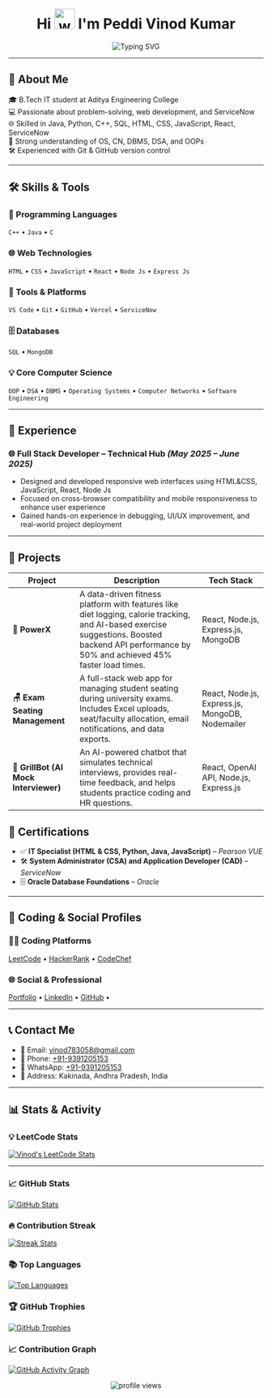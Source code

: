 <h1 align="center">
  Hi <img src="https://em-content.zobj.net/source/microsoft-teams/363/waving-hand_1f44b.png" alt="wave" width="40" /> I'm Peddi Vinod Kumar
</h1>

<div align="center">
<img src="https://readme-typing-svg.herokuapp.com?font=Fira+Code&weight=600&pause=100&center=true&vCenter=true&width=500&lines=Problem+Solver;Frontend+Web+Developer;Backend+Developer;Full+Stack+Developer;MERN+Stack+Developer;ServiceNow+Developer;Always+Learning+New+Tech!" alt="Typing SVG" />
</div>

---

## 📌 About Me

🎓 B.Tech IT student at Aditya Engineering College  
💻 Passionate about problem-solving, web development, and ServiceNow  
🌐 Skilled in Java, Python, C++, SQL, HTML, CSS, JavaScript, React, ServiceNow  
🧠 Strong understanding of OS, CN, DBMS, DSA, and OOPs  
🛠️ Experienced with Git & GitHub version control  

---

## 🛠️ Skills & Tools

### 🚀 Programming Languages
`C++` • `Java` • `C`

### 🌐 Web Technologies
`HTML` • `CSS` • `JavaScript` • `React` • `Node Js` • `Express Js`

### 🧰 Tools & Platforms
`VS Code` • `Git` • `GitHub` • `Vercel` • `ServiceNow` 

### 🗄️ Databases
`SQL` • `MongoDB`

### 💡 Core Computer Science
`OOP` • `DSA` • `DBMS` • `Operating Systems` • `Computer Networks` • `Software Engineering`

---

## 💼 Experience

### 🌐 Full Stack Developer – Technical Hub  *(May 2025 – June 2025)*  
- Designed and developed responsive web interfaces using HTML&CSS, JavaScript, React, Node Js  
- Focused on cross-browser compatibility and mobile responsiveness to enhance user experience  
- Gained hands-on experience in debugging, UI/UX improvement, and real-world project deployment  

---

## 🌟 Projects

| Project | Description | Tech Stack |
|--------|-------------|------------|
| **💪 PowerX** | A data-driven fitness platform with features like diet logging, calorie tracking, and AI-based exercise suggestions. Boosted backend API performance by 50% and achieved 45% faster load times. | React, Node.js, Express.js, MongoDB |
| **🪑 Exam Seating Management** | A full-stack web app for managing student seating during university exams. Includes Excel uploads, seat/faculty allocation, email notifications, and data exports. | React, Node.js, Express.js, MongoDB, Nodemailer |
| **🤖 GrillBot (AI Mock Interviewer)** | An AI-powered chatbot that simulates technical interviews, provides real-time feedback, and helps students practice coding and HR questions. | React, OpenAI API, Node.js, Express.js |


## 📜 Certifications

- ✅ **IT Specialist (HTML & CSS, Python, Java, JavaScript)** – *Pearson VUE*
- 🛠️ **System Administrator (CSA) and Application Developer (CAD)** – *ServiceNow*
- 🗄️ **Oracle Database Foundations** – *Oracle*

---

## 🔗 Coding & Social Profiles

### 👨‍💻 Coding Platforms  
<a href="https://leetcode.com/vinod_kumar123/" target="_blank">LeetCode</a> • 
<a href="https://www.hackerrank.com/22A91A12B3" target="_blank">HackerRank</a> • 
<a href="https://www.codechef.com/users/vinod783058" target="_blank">CodeChef</a>

### 🌐 Social & Professional  
<a href="https://vinodkumarpeddi.vercel.app/" target="_blank">Portfolio</a> • 
<a href="https://www.linkedin.com/in/peddi-vinod-kumar/" target="_blank">LinkedIn</a> • 
<a href="https://github.com/vinodkumarpeddi" target="_blank">GitHub</a> • 

---

## 📞 Contact Me

- 📧 Email: [vinod783058@gmail.com](mailto:vinod783058@gmail.com)  
- 📱 Phone: [+91-9391205153](tel:+919391205153)  
- 💬 WhatsApp: [+91-9391205153](https://wa.me/919391205153)  
- 📍 Address: Kakinada, Andhra Pradesh, India

---

## 📊 Stats & Activity

### 💡 LeetCode Stats  
[![Vinod's LeetCode Stats](https://leetcard.jacoblin.cool/vinod_kumar123?ext=contest)](https://leetcode.com/u/vinod_kumar123/)

---

### 📈 GitHub Stats  
[![GitHub Stats](https://github-readme-stats.vercel.app/api?username=vinodkumarpeddi&show_icons=true&theme=default)](https://github.com/vinodkumarpeddi)

### 🔥 Contribution Streak  
[![Streak Stats](https://nirzak-streak-stats.vercel.app/?user=vinodkumarpeddi&theme=light&hide_border=false)](https://github.com/vinodkumarpeddi)

### 📚 Top Languages  
[![Top Languages](https://github-readme-stats.vercel.app/api/top-langs?username=vinodkumarpeddi&layout=compact)](https://github.com/vinodkumarpeddi)

### 🏆 GitHub Trophies  
[![GitHub Trophies](https://github-profile-trophy.vercel.app/?username=vinodkumarpeddi)](https://github.com/vinodkumarpeddi)

### 📈 Contribution Graph  
[![GitHub Activity Graph](https://github-readme-activity-graph.vercel.app/graph?username=vinodkumarpeddi&theme=github)](https://github.com/vinodkumarpeddi)

<p align="center"> 
  <img src="https://komarev.com/ghpvc/?username=vinod783058&label=Profile%20views&color=0e75b6&style=flat" alt="profile views" /> 
</p>
